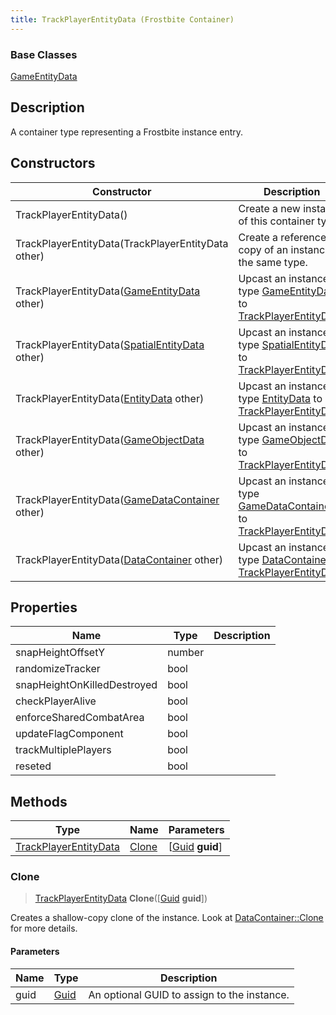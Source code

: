 ```yaml
---
title: TrackPlayerEntityData (Frostbite Container)
---
```

### Base Classes

[GameEntityData](GameEntityData)

## Description

A container type representing a Frostbite instance entry.

## Constructors

| Constructor                                                                      | Description                                                                                                                       |
| -------------------------------------------------------------------------------- | --------------------------------------------------------------------------------------------------------------------------------- |
| TrackPlayerEntityData()                                                          | Create a new instance of this container type.                                                                                     |
| TrackPlayerEntityData(TrackPlayerEntityData other)                               | Create a reference copy of an instance of the same type.                                                                          |
| TrackPlayerEntityData([GameEntityData](GameEntityData) other)                    | Upcast an instance of type [GameEntityData](GameEntityData) to [TrackPlayerEntityData](TrackPlayerEntityData).                    |
| TrackPlayerEntityData([SpatialEntityData](SpatialEntityData) other)              | Upcast an instance of type [SpatialEntityData](SpatialEntityData) to [TrackPlayerEntityData](TrackPlayerEntityData).              |
| TrackPlayerEntityData([EntityData](EntityData) other)                            | Upcast an instance of type [EntityData](EntityData) to [TrackPlayerEntityData](TrackPlayerEntityData).                            |
| TrackPlayerEntityData([GameObjectData](GameObjectData) other)                    | Upcast an instance of type [GameObjectData](GameObjectData) to [TrackPlayerEntityData](TrackPlayerEntityData).                    |
| TrackPlayerEntityData([GameDataContainer](GameDataContainer) other)              | Upcast an instance of type [GameDataContainer](GameDataContainer) to [TrackPlayerEntityData](TrackPlayerEntityData).              |
| TrackPlayerEntityData([DataContainer](/vext/ref/cls/shr/datacontainer) other) | Upcast an instance of type [DataContainer](/vext/ref/cls/shr/datacontainer) to [TrackPlayerEntityData](TrackPlayerEntityData). |

## Properties

| Name                        | Type   | Description |
| --------------------------- | ------ | ----------- |
| snapHeightOffsetY           | number |             |
| randomizeTracker            | bool   |             |
| snapHeightOnKilledDestroyed | bool   |             |
| checkPlayerAlive            | bool   |             |
| enforceSharedCombatArea     | bool   |             |
| updateFlagComponent         | bool   |             |
| trackMultiplePlayers        | bool   |             |
| reseted                     | bool   |             |

## Methods

| Type                                           | Name            | Parameters                                     |
| ---------------------------------------------- | --------------- | ---------------------------------------------- |
| [TrackPlayerEntityData](TrackPlayerEntityData) | [Clone](#clone) | \[[Guid](/vext/ref/cls/shr/guid) **guid**\] |

### Clone

> [TrackPlayerEntityData](TrackPlayerEntityData) **Clone**(\[[Guid](/vext/ref/cls/shr/guid) **guid**\])

Creates a shallow-copy clone of the instance. Look at [DataContainer::Clone](/vext/ref/cls/shr/datacontainer#clone) for more details.

#### Parameters

| Name | Type         | Description                                 |
| ---- | ------------ | ------------------------------------------- |
| guid | [Guid](Guid) | An optional GUID to assign to the instance. |
